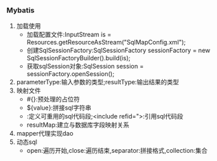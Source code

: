 ### Mybatis

1. 加载使用
    * 加载配置文件:InputStream is = Resources.getResourceAsStream("SqlMapConfig.xml");
    * 创建SqlSessionFactory:SqlSessionFactory sessionFactory = new SqlSessionFactoryBuilder().build(is);
    * 获取sqlSession对象:SqlSession session = sessionFactory.openSession();
2. parameterType:输入参数的类型;resultType:输出结果的类型
3. 映射文件
    * #{}:预处理的占位符
    * ${value}:拼接sql字符串
    * \:定义可重用的sql代码段;<include refid=">:引用sql代码段
    * resultMap:建立与数据库字段映射关系
4. mapper代理实现dao
5. 动态sql
    * open:遍历开始,close:遍历结束,separator:拼接格式,collection:集合
